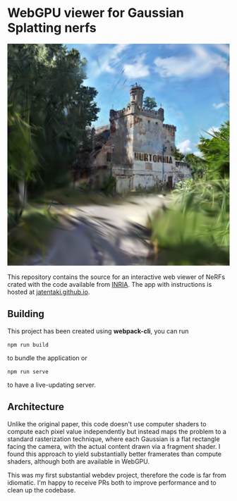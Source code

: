 # WebGPU viewer for Gaussian Splatting nerfs

![Image](teaser-image.png)

This repository contains the source for an interactive web viewer of NeRFs crated with the code available from [INRIA](https://github.com/graphdeco-inria/gaussian-splatting). The app with instructions is hosted at [jatentaki.github.io](https://jatentaki.github.io/portfolio/gaussian-splatting/).

## Building
This project has been created using **webpack-cli**, you can run

```
npm run build
```
to bundle the application or 
```
npm run serve
```
to have a live-updating server.

## Architecture
Unlike the original paper, this code doesn't use computer shaders to compute each pixel value independently but instead maps the problem to a standard rasterization technique, where each Gaussian is a flat rectangle facing the camera, with the actual content drawn via a fragment shader. I found this approach to yield substantially better framerates than compute shaders, although both are available in WebGPU.

This was my first substantial webdev project, therefore the code is far from idiomatic. I'm happy to receive PRs both to improve performance and to clean up the codebase.